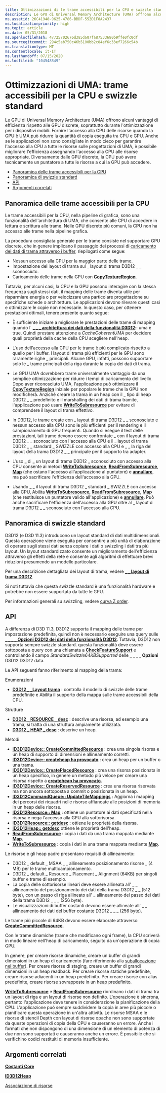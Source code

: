 ```yaml
---
title: Ottimizzazioni di le trame accessibili per la CPU e swizzle standard
description: Le GPU di Universal Memory Architecture (UMA) offrono alcuni vantaggi di efficienza rispetto alle GPU discrete, soprattutto durante l'ottimizzazione per i dispositivi mobili.
ms.assetid: 26C41948-9625-4786-BBDF-552D1F8A2437
ms.localizationpriority: high
ms.topic: article
ms.date: 05/31/2018
ms.openlocfilehash: 47725702676d385d607fa87533680b9ffe0fc0df
ms.sourcegitcommit: 294c5ab750c46b5100bb2c84ef6c33ef7266c54b
ms.translationtype: MT
ms.contentlocale: it-IT
ms.lasthandoff: 07/15/2020
ms.locfileid: "104548849"
---
```

# <a name="uma-optimizations-cpu-accessible-textures-and-standard-swizzle"></a>Ottimizzazioni di UMA: trame accessibili per la CPU e swizzle standard

Le GPU di Universal Memory Architecture (UMA) offrono alcuni vantaggi di efficienza rispetto alle GPU discrete, soprattutto durante l'ottimizzazione per i dispositivi mobili. Fornire l'accesso alla CPU delle risorse quando la GPU è UMA può ridurre la quantità di copia eseguita tra CPU e GPU. Anche se le applicazioni non sono consigliate in modo cieco per garantire l'accesso alla CPU a tutte le risorse sulle progettazioni di UMA, è possibile migliorare l'efficienza assegnando l'accesso alla CPU alle risorse appropriate. Diversamente dalle GPU discrete, la CPU può avere tecnicamente un puntatore a tutte le risorse a cui la GPU può accedere.

-   [Panoramica delle trame accessibili per la CPU](#overview-of-cpu-accessible-textures)
-   [Panoramica di swizzle standard](#overview-of-standard-swizzle)
-   [API](#apis)
-   [Argomenti correlati](#related-topics)

## <a name="overview-of-cpu-accessible-textures"></a>Panoramica delle trame accessibili per la CPU

Le trame accessibili per la CPU, nella pipeline di grafica, sono una funzionalità dell'architettura di UMA, che consente alle CPU di accedere in lettura e scrittura alle trame. Nelle GPU discrete più comuni, la CPU non ha accesso alle trame nella pipeline grafica.

La procedura consigliata generale per le trame consiste nel supportare GPU discrete, che in genere implicano il passaggio dei processi di [caricamento dei dati di trama attraverso i buffer](upload-and-readback-of-texture-data.md), riepilogati come segue:

-   Nessun accesso alla CPU per la maggior parte delle trame.
-   Impostazione del layout di trama sul \_ layout di trama D3D12 \_ \_ sconosciuto.
-   Caricamento delle trame nella GPU con [**CopyTextureRegion**](/windows/desktop/api/d3d12/nf-d3d12-id3d12graphicscommandlist-copytextureregion).

Tuttavia, per alcuni casi, la CPU e la GPU possono interagire con la stessa frequenza sugli stessi dati, il mapping delle trame diventa utile per risparmiare energia o per velocizzare una particolare progettazione su specifiche schede o architetture. Le applicazioni devono rilevare questi casi e ottimizzare le copie non necessarie. In questo caso, per ottenere prestazioni ottimali, tenere presente quanto segue:

-   È sufficiente iniziare a migliorare le prestazioni delle trame di mapping quando l' [**\_ \_ \_ architettura dei dati della funzionalità D3D12**](/windows/desktop/api/d3d12/ns-d3d12-d3d12_feature_data_architecture):: uma è true. Quindi prestare attenzione a *CacheCoherentUMA* per decidere quali proprietà della cache della CPU scegliere nell'heap.

-   L'uso dell'accesso alla CPU per le trame è più complicato rispetto a quello per i buffer. I layout di trama più efficienti per le GPU sono raramente righe \_ principali. Alcune GPU, infatti, possono supportare solo le \_ trame principali della riga durante la copia dei dati di trama.

-   Le GPU UMA dovrebbero trarre universalmente vantaggio da una semplice ottimizzazione per ridurre i tempi di caricamento del livello. Dopo aver riconosciuto UMA, l'applicazione può ottimizzare il [**CopyTextureRegion**](/windows/desktop/api/d3d12/nf-d3d12-id3d12graphicscommandlist-copytextureregion) iniziale per popolare le trame che la GPU non modificherà. Anziché creare la trama in un heap con il \_ tipo di heap D3D12 \_ \_ predefinito e il marshalling dei dati di trama tramite, l'applicazione può usare [**WriteToSubresource**](/windows/desktop/api/d3d12/nf-d3d12-id3d12resource-writetosubresource) per evitare di comprendere il layout di trama effettivo.

-   In D3D12, le trame create con \_ layout di trama D3D12 \_ \_ sconosciuto e nessun accesso alla CPU sono le più efficienti per il rendering e il campionamento di GPU frequenti. Quando si esegue il test delle prestazioni, tali trame devono essere confrontate \_ con il layout di trama D3D12 \_ \_ sconosciuto con l'accesso alla CPU e il \_ layout di trama D3D12 \_ \_ standard \_ SWIZZLE con accesso alla CPU e \_ \_ la riga del layout della trama D3D12 \_ \_ principale per il supporto tra adapter.

-   L'uso \_ di \_ un layout di trama D3D12 \_ sconosciuto con accesso alla CPU consente ai metodi [**WriteToSubresource**](/windows/desktop/api/d3d12/nf-d3d12-id3d12resource-writetosubresource), [**ReadFromSubresource**](/windows/desktop/api/d3d12/nf-d3d12-id3d12resource-readfromsubresource), [**Map**](/windows/desktop/api/d3d12/nf-d3d12-id3d12resource-map) (che ostano l'accesso all'applicazione al puntatore) e [**annullare**](/windows/desktop/api/d3d12/nf-d3d12-id3d12resource-unmap), ma può sacrificare l'efficienza dell'accesso alla GPU.

-   Usando \_ \_ il layout di trama D3D12 \_ standard \_ SWIZZLE con accesso alla CPU, Abilita [**WriteToSubresource**](/windows/desktop/api/d3d12/nf-d3d12-id3d12resource-writetosubresource), [**ReadFromSubresource**](/windows/desktop/api/d3d12/nf-d3d12-id3d12resource-readfromsubresource), [**Map**](/windows/desktop/api/d3d12/nf-d3d12-id3d12resource-map) (che restituisce un puntatore valido all'applicazione) e [**annullare**](/windows/desktop/api/d3d12/nf-d3d12-id3d12resource-unmap). Può anche sacrificare l'efficienza dell'accesso alla GPU oltre al \_ layout di trama D3D12 \_ \_ sconosciuto con l'accesso alla CPU.

## <a name="overview-of-standard-swizzle"></a>Panoramica di swizzle standard

D3D12 (e D3D 11.3) introducono un layout standard di dati multidimensionali. Questa operazione viene eseguita per consentire a più unità di elaborazione di operare sugli stessi dati senza copiare i dati o swizzling i dati tra più layout. Un layout standardizzato consente un miglioramento dell'efficienza attraverso gli effetti della rete e consente agli algoritmi di effettuare brevi riduzioni presumendo un modello particolare.

Per una descrizione dettagliata dei layout di trama, vedere [**\_ \_ layout di trama D3D12**](/windows/desktop/api/d3d12/ne-d3d12-d3d12_texture_layout).

Si noti tuttavia che questa swizzle standard è una funzionalità hardware e potrebbe non essere supportata da tutte le GPU.

Per informazioni generali su swizzling, vedere [curva Z order](https://en.wikipedia.org/wiki/Z-order_curve).

## <a name="apis"></a>API

A differenza di D3D 11.3, D3D12 supporta il mapping delle trame per impostazione predefinita, quindi non è necessario eseguire una query sulle [**\_ \_ \_ \_ Opzioni D3D12 dei dati della funzionalità D3D12**](/windows/desktop/api/d3d12/ns-d3d12-d3d12_feature_data_d3d12_options). Tuttavia, D3D12 non supporta sempre swizzle standard. questa funzionalità deve essere sottoposta a query con una chiamata a [**CheckFeatureSupport**](/windows/desktop/api/d3d12/nf-d3d12-id3d12device-checkfeaturesupport) e controllando il campo *StandardSwizzle64KBSupported* delle **\_ \_ \_ \_ Opzioni** D3D12 D3D12 data.

Le API seguenti fanno riferimento al mapping della trama:

Enumerazioni

-   [**D3D12 \_ \_Layout trama**](/windows/desktop/api/d3d12/ne-d3d12-d3d12_texture_layout) : controlla il modello di swizzle delle trame predefinite e Abilita il supporto della mappa sulle trame accessibili della CPU.

Strutture

-   [**D3D12 \_ RESOURCE \_ desc**](/windows/desktop/api/d3d12/ns-d3d12-d3d12_resource_desc) : descrive una risorsa, ad esempio una trama, si tratta di una struttura ampiamente utilizzata.
-   [**D3D12 \_ HEAP \_ desc**](/windows/desktop/api/d3d12/ns-d3d12-d3d12_heap_desc) : descrive un heap.

Metodi

-   [**ID3D12Device:: CreateCommittedResource**](/windows/desktop/api/d3d12/nf-d3d12-id3d12device-createcommittedresource) : crea una singola risorsa e un heap di supporto di dimensioni e allineamento corretti.
-   [**ID3D12Device:: createheap ha provocato**](/windows/desktop/api/d3d12/nf-d3d12-id3d12device-createheap) : crea un heap per un buffer o una trama.
-   [**ID3D12Device:: CreatePlacedResource**](/windows/desktop/api/d3d12/nf-d3d12-id3d12device-createplacedresource) : crea una risorsa posizionata in un heap specifico, in genere un metodo più veloce per creare una risorsa rispetto a [**createheap ha provocato**](/windows/desktop/api/d3d12/nf-d3d12-id3d12device-createheap).
-   [**ID3D12Device:: CreateReservedResource**](/windows/desktop/api/d3d12/nf-d3d12-id3d12device-createreservedresource) : crea una risorsa riservata ma non ancora sottoposta a commit o posizionata in un heap.
-   [**ID3D12CommandQueue:: UpdateTileMappings**](/windows/desktop/api/d3d12/nf-d3d12-id3d12commandqueue-updatetilemappings) : Aggiorna i mapping dei percorsi dei riquadri nelle risorse affiancate alle posizioni di memoria in un heap delle risorse.
-   [**ID3D12Resource:: Map**](/windows/desktop/api/d3d12/nf-d3d12-id3d12resource-map) : ottiene un puntatore ai dati specificati nella risorsa e nega l'accesso alla GPU alla sottorisorsa.
-   [**ID3D12Resource:: getdesc**](id3d12resource-getdesc.md) : ottiene le proprietà della risorsa.
-   [**ID3D12Heap:: getdesc**](id3d12heap-getdesc.md) ottiene le proprietà dell'heap.
-   [**ReadFromSubresource**](/windows/desktop/api/d3d12/nf-d3d12-id3d12resource-readfromsubresource) : copia i dati da una trama mappata mediante [**Map**](/windows/desktop/api/d3d12/nf-d3d12-id3d12resource-map).
-   [**WriteToSubresource**](/windows/desktop/api/d3d12/nf-d3d12-id3d12resource-writetosubresource) : copia i dati in una trama mappata mediante [**Map**](/windows/desktop/api/d3d12/nf-d3d12-id3d12resource-map).

Le risorse e gli heap padre presentano requisiti di allineamento:

-   D3D12 \_ default \_ MSAA \_ \_ allineamento posizionamento risorse \_ (4 MB) per le trame multicampionamento.
-   D3D12 \_ default \_ Resource \_ Placement \_ Alignment (64KB) per singoli buffer e trame di esempio.
-   La copia delle sottorisorse lineari deve essere allineata all' \_ \_ allineamento del posizionamento dei dati della trama D3D12 \_ \_ (512 byte), con un passo di riga allineato all' \_ allineamento del passo dei dati della trama D3D12 \_ \_ \_ (256 byte).
-   Le visualizzazioni di buffer costanti devono essere allineate all' \_ \_ allineamento dei dati del buffer costante D3D12 \_ \_ \_ (256 byte).

Le trame più piccole di 64KB devono essere elaborate attraverso [**CreateCommittedResource**](/windows/desktop/api/d3d12/nf-d3d12-id3d12device-createcommittedresource).

Con le trame dinamiche (trame che modificano ogni frame), la CPU scriverà in modo lineare nell'heap di caricamento, seguito da un'operazione di copia GPU.

In genere, per creare risorse dinamiche, creare un buffer di grandi dimensioni in un heap di caricamento (fare riferimento alla [suballocazione nei buffer](large-buffers.md)). Per creare risorse di staging, creare un buffer di grandi dimensioni in un heap readback. Per creare risorse statiche predefinite, creare risorse adiacenti in un heap predefinito. Per creare risorse con alias predefinite, creare risorse sovrapposte in un heap predefinito.

[**WriteToSubresource**](/windows/desktop/api/d3d12/nf-d3d12-id3d12resource-writetosubresource) e [**ReadFromSubresource**](/windows/desktop/api/d3d12/nf-d3d12-id3d12resource-readfromsubresource) riordinano i dati di trama tra un layout di riga e un layout di risorse non definito. L'operazione è sincrona, pertanto l'applicazione deve tenere in considerazione la pianificazione della CPU. L'applicazione può sempre suddividere la copia in aree più piccole o pianificare questa operazione in un'altra attività. Le risorse MSAA e le risorse di stencil Depth con layout di risorse opache non sono supportate da queste operazioni di copia della CPU e causeranno un errore. Anche i formati che non dispongono di una dimensione di un elemento di potenza di due non sono supportati e causeranno anche un errore. È possibile che si verifichino codici restituiti di memoria insufficiente.

## <a name="related-topics"></a>Argomenti correlati

<dl> <dt>

[**Costanti Core**](constants.md)
</dt> <dt>

[**ID3D12Heap**](/windows/desktop/api/d3d12/nn-d3d12-id3d12heap)
</dt> <dt>

[Associazione di risorse](resource-binding.md)
</dt> </dl>

 

 




